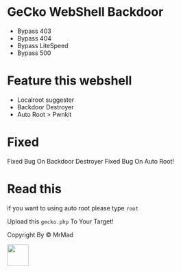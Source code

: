 # GeCko WebShell Backdoor

* Bypass 403
* Bypass 404
* Bypass LiteSpeed
* Bypass 500

# Feature this webshell
* Localroot suggester
* Backdoor Destroyer
* Auto Root > Pwnkit 

# Fixed
Fixed Bug On Backdoor Destroyer
Fixed Bug On Auto Root!

# Read this

if you want to using auto root please type `root`

Upload this `gecko.php` To Your Target!

Copyright By &copy; MrMad


<img src="https://raw.githubusercontent.com/MadExploits/Gecko/main/Screenshot%20from%202022-09-18%2017-29-16.png" width="50" height="50">
